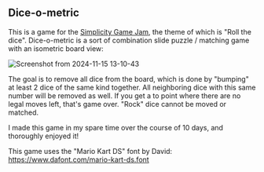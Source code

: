 ## Dice-o-metric

This is a game for the [Simplicity Game Jam](https://itch.io/jam/simplicity-jam-1), the theme of which is "Roll the dice". Dice-o-metric is a sort of combination slide puzzle / matching game with an isometric board view:

![Screenshot from 2024-11-15 13-10-43](https://github.com/user-attachments/assets/d9a7a0b5-9cfb-479c-825f-eabb6f09d714)

The goal is to remove all dice from the board, which is done by "bumping" at least 2 dice of the same kind together. All neighboring dice with this same number will be removed as well. If you get a to point where there are no legal moves left, that's game over. "Rock" dice cannot be moved or matched.

I made this game in my spare time over the course of 10 days, and thoroughly enjoyed it!

This game uses the "Mario Kart DS" font by David: https://www.dafont.com/mario-kart-ds.font